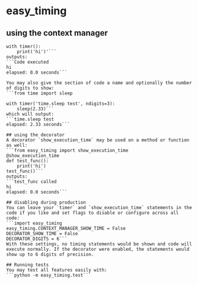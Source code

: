 # easy_timing

## using the context manager
```from easy_timing import timer
with timer():
    print('hi')'```
outputs:
```Code executed
hi
elapsed: 0.0 seconds```

You may also give the section of code a name and optionally the number of digits to show:
```from time import sleep

with timer('time.sleep test', ndigits=3):
    sleep(2.33)```
which will output:
```time.sleep test
elapsed: 2.33 seconds```

## using the decorator
A decorator `show_execution_time` may be used on a method or function as well:
```from easy_timing import show_execution_time
@show_execution_time
def test_func():
    print('hi')
test_func()```
outputs:
```test_func called
hi
elapsed: 0.0 seconds```

## disabling during production
You can leave your `timer` and `show_execution_time` statements in the code if you like and set flags to disable or configure across all code:
```import easy_timing
easy_timing.CONTEXT_MANAGER_SHOW_TIME = False
DECORATOR_SHOW_TIME = False
DECORATOR_DIGITS = 6```
With these settings, no timing statements would be shown and code will execute normally. If the decorator were enabled, the statements would show up to 6 digits of precision.

## Running tests
You may test all features easily with:
```python -m easy_timing.test```
